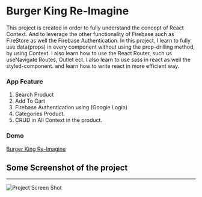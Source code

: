 # Burger King Re-Imagine

This project is created in order to fully understand the concept of React Context.
And to leverage the other functionality of Firebase such as FireStore as well the Firebase Authentication.
In this project, I learn to fully use data(props) in every component without using the prop-drilling method, by using Context.
I also learn how to use the React Router, such us useNavigate Routes, Outlet ect.
I also learn to use sass in react as well the styled-component. and learn how to write react in more efficient way.

### App Feature
1. Search Product
2. Add To Cart
3. Firebase Authentication using (Google Login)
4. Categories Product.
5. CRUD in All Context in the product.

### Demo
[Burger King Re-Imagine](https://burger-king-reimagine.vercel.app/)

## Some Screenshot of the project
---
![Project Screen Shot](https://raw.githubusercontent.com/JoemarDev/BurgerKing-DeliveryApp-ReImagine/main/screenshot.png)
